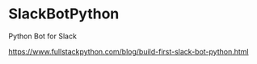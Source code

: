 # SlackBotPython
Python Bot for Slack

https://www.fullstackpython.com/blog/build-first-slack-bot-python.html
